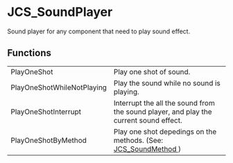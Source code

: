 # JCS_SoundPlayer

Sound player for any component that need to play sound effect.


## Functions

<table>
  <tr>
    <td>PlayOneShot</td>
    <td>Play one shot of sound.</td>
  </tr>
  <tr>
    <td>PlayOneShotWhileNotPlaying</td>
    <td>Play the sound while no sound is playing.</td>
  </tr>
  <tr>
    <td>PlayOneShotInterrupt</td>
    <td>Interrupt the all the sound from the sound player, and play the current sound effect.</td>
  </tr>
  <tr>
    <td>PlayOneShotByMethod</td>
    <td>Play one shot depedings on the methods. (See:
      <a href="?page=Enums_sl_JCS_SoundMethod">
        JCS_SoundMethod
      </a>
      )</td>
  </tr>
</table>
